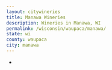 ```yaml
---
layout: citywineries
title: Manawa Wineries
description: Wineries in Manawa, WI
permalink: /wisconsin/waupaca/manawa/
state: wi
county: waupaca
city: manawa
---
```

-
